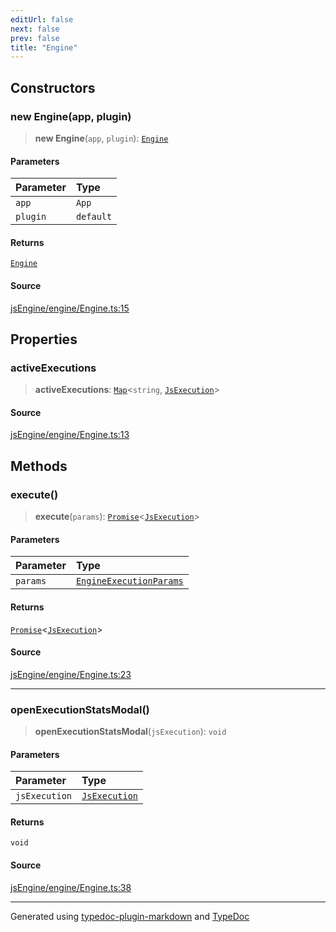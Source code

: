```yaml
---
editUrl: false
next: false
prev: false
title: "Engine"
---
```


## Constructors

### new Engine(app, plugin)

> **new Engine**(`app`, `plugin`): [`Engine`](/api/engine/engine/classes/engine/)

#### Parameters

| Parameter | Type |
| :------ | :------ |
| `app` | `App` |
| `plugin` | `default` |

#### Returns

[`Engine`](/api/engine/engine/classes/engine/)

#### Source

[jsEngine/engine/Engine.ts:15](https://github.com/mProjectsCode/obsidian-js-engine-plugin/blob/6478290/jsEngine/engine/Engine.ts#L15)

## Properties

### activeExecutions

> **activeExecutions**: [`Map`]( https://developer.mozilla.org/docs/Web/JavaScript/Reference/Global_Objects/Map )\<`string`, [`JsExecution`](/api/engine/jsexecution/classes/jsexecution/)\>

#### Source

[jsEngine/engine/Engine.ts:13](https://github.com/mProjectsCode/obsidian-js-engine-plugin/blob/6478290/jsEngine/engine/Engine.ts#L13)

## Methods

### execute()

> **execute**(`params`): [`Promise`]( https://developer.mozilla.org/docs/Web/JavaScript/Reference/Global_Objects/Promise )\<[`JsExecution`](/api/engine/jsexecution/classes/jsexecution/)\>

#### Parameters

| Parameter | Type |
| :------ | :------ |
| `params` | [`EngineExecutionParams`](/api/engine/engine/type-aliases/engineexecutionparams/) |

#### Returns

[`Promise`]( https://developer.mozilla.org/docs/Web/JavaScript/Reference/Global_Objects/Promise )\<[`JsExecution`](/api/engine/jsexecution/classes/jsexecution/)\>

#### Source

[jsEngine/engine/Engine.ts:23](https://github.com/mProjectsCode/obsidian-js-engine-plugin/blob/6478290/jsEngine/engine/Engine.ts#L23)

***

### openExecutionStatsModal()

> **openExecutionStatsModal**(`jsExecution`): `void`

#### Parameters

| Parameter | Type |
| :------ | :------ |
| `jsExecution` | [`JsExecution`](/api/engine/jsexecution/classes/jsexecution/) |

#### Returns

`void`

#### Source

[jsEngine/engine/Engine.ts:38](https://github.com/mProjectsCode/obsidian-js-engine-plugin/blob/6478290/jsEngine/engine/Engine.ts#L38)

***

Generated using [typedoc-plugin-markdown](https://www.npmjs.com/package/typedoc-plugin-markdown) and [TypeDoc](https://typedoc.org/)
